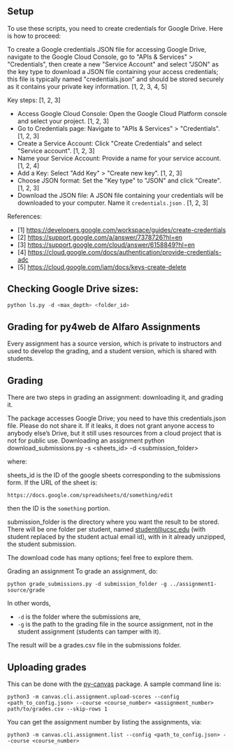 ## Setup

To use these scripts, you need to create credentials for Google Drive.
Here is how to proceed: 

To create a Google credentials JSON file for accessing Google Drive, navigate to the Google Cloud Console, go to "APIs & Services" > "Credentials", then create a new "Service Account" and select "JSON" as the key type to download a JSON file containing your access credentials; this file is typically named "credentials.json" and should be stored securely as it contains your private key information. [1, 2, 3, 4, 5]

Key steps: [1, 2, 3]
* Access Google Cloud Console: Open the Google Cloud Platform console and select your project. [1, 2, 3]
* Go to Credentials page: Navigate to "APIs & Services" > "Credentials". [1, 2, 3]
* Create a Service Account: Click "Create Credentials" and select "Service account". [1, 2, 3]
* Name your Service Account: Provide a name for your service account. [1, 2, 4]
* Add a Key: Select "Add Key" > "Create new key". [1, 2, 3]
* Choose JSON format: Set the "Key type" to "JSON" and click "Create". [1, 2, 3]
* Download the JSON file: A JSON file containing your credentials will be downloaded to your computer.  Name it `credentials.json` . [1, 2, 3]

References:
* [1] https://developers.google.com/workspace/guides/create-credentials
* [2] https://support.google.com/a/answer/7378726?hl=en
* [3] https://support.google.com/cloud/answer/6158849?hl=en
* [4] https://cloud.google.com/docs/authentication/provide-credentials-adc
* [5] https://cloud.google.com/iam/docs/keys-create-delete


## Checking Google Drive sizes: 

```python
python ls.py -d <max_depth> <folder_id>
```



## Grading for py4web de Alfaro Assignments

Every assignment has a source version, which is private to instructors and used to develop the grading, and a student version, which is shared with students. 

## Grading

There are two steps in grading an assignment: downloading it, and grading it. 

The package accesses Google Drive; you need to have this credentials.json file. Please do not share it. If it leaks, it does not grant anyone access to anybody else’s Drive, but it still uses resources from a cloud project that is not for public use. 
Downloading an assignment
 python download_submissions.py -s <sheets_id> -d <submission_folder>

where: 

sheets_id is the ID of the google sheets corresponding to the submissions form.  If the URL of the sheet is: 

`https://docs.google.com/spreadsheets/d/something/edit`

then the ID is the `something` portion. 

submission_folder is the directory where you want the result to be stored.  There will be one folder per student, named student@ucsc.edu (with student replaced by the student actual email id), with in it already unzipped, the student submission. 

The download code has many options; feel free to explore them. 

Grading an assignment
To grade an assignment, do: 

```
python grade_submissions.py -d submission_folder -g ../assignment1-source/grade 
```

In other words, 
* `-d` is the folder where the submissions are, 
* `-g` is the path to the grading file in the source assignment, not in the student assignment (students can tamper with it). 

The result will be a grades.csv file in the submissions folder. 

## Uploading grades

This can be done with the [py-canvas](https://github.com/edulinq/py-canvas) package. 
A sample command line is: 

```
python3 -m canvas.cli.assignment.upload-scores --config <path_to_config.json> --course <course_number> <assignment_number> path/to/grades.csv --skip-rows 1
```

You can get the assignment number by listing the assignments, via: 

```
python3 -m canvas.cli.assignment.list --config <path_to_config.json> --course <course_number>
```



